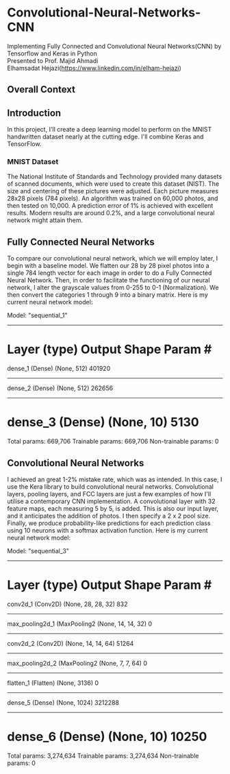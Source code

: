 # Convolutional-Neural-Networks-CNN

Implementing Fully Connected and Convolutional Neural Networks(CNN) by Tensorflow and Keras in Python\
Presented to Prof. Majid Ahmadi\
Elhamsadat Hejazi(https://www.linkedin.com/in/elham-hejazi)

## Overall Context

## Introduction 
In this project, I'll create a deep learning model to perform on the MNIST handwritten dataset nearly at the cutting edge. I'll combine Keras and TensorFlow.

### MNIST Dataset
The National Institute of Standards and Technology provided many datasets of scanned documents, which were used to create this dataset (NIST). The size and centering of these pictures were adjusted. Each picture measures 28x28 pixels (784 pixels). An algorithm was trained on 60,000 photos, and then tested on 10,000. A prediction error of 1% is achieved with excellent results. Modern results are around 0.2%, and a large convolutional neural network might attain them.

## Fully Connected Neural Networks
To compare our convolutional neural network, which we will employ later, I begin with a baseline model. We flatten our 28 by 28 pixel photos into a single 784 length vector for each image in order to do a Fully Connected Neural Network. Then, in order to facilitate the functioning of our neural network, I alter the grayscale values from 0-255 to 0-1 (Normalization). We then convert the categories 1 through 9 into a binary matrix. Here is my current neural network model:

Model: "sequential_1"
_________________________________________________________________
Layer (type)                 Output Shape              Param #   
=================================================================
dense_1 (Dense)              (None, 512)               401920    
_________________________________________________________________
dense_2 (Dense)              (None, 512)               262656    
_________________________________________________________________
dense_3 (Dense)              (None, 10)                5130      
=================================================================
Total params: 669,706
Trainable params: 669,706
Non-trainable params: 0

## Convolutional Neural Networks
I achieved an great 1-2% mistake rate, which was as intended. In this case, I use the Kera library to build convolutional neural networks. Convolutional layers, pooling layers, and FCC layers are just a few examples of how I'll utilise a contemporary CNN implementation. A convolutional layer with 32 feature maps, each measuring 5 by 5, is added. This is also our input layer, and it anticipates the addition of photos. I then specify a 2 x 2 pool size. Finally, we produce probability-like predictions for each prediction class using 10 neurons with a softmax activation function. Here is my current neural network model:

Model: "sequential_3"
_________________________________________________________________
Layer (type)                 Output Shape              Param #   
=================================================================
conv2d_1 (Conv2D)            (None, 28, 28, 32)        832       
_________________________________________________________________
max_pooling2d_1 (MaxPooling2 (None, 14, 14, 32)        0         
_________________________________________________________________
conv2d_2 (Conv2D)            (None, 14, 14, 64)        51264     
_________________________________________________________________
max_pooling2d_2 (MaxPooling2 (None, 7, 7, 64)          0         
_________________________________________________________________
flatten_1 (Flatten)          (None, 3136)              0         
_________________________________________________________________
dense_5 (Dense)              (None, 1024)              3212288   
_________________________________________________________________
dense_6 (Dense)              (None, 10)                10250     
=================================================================
Total params: 3,274,634
Trainable params: 3,274,634
Non-trainable params: 0



